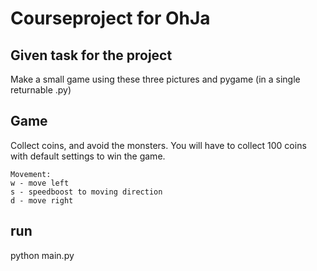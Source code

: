 # Courseproject for OhJa
## Given task for the project
Make a small game using these three pictures and pygame (in a single returnable .py)

## Game
Collect coins, and avoid the monsters.
You will have to collect 100 coins with default settings to win the game.

```
Movement:
w - move left
s - speedboost to moving direction
d - move right
```

## run
python main.py
